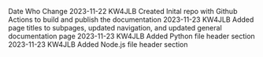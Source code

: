 Date        Who     Change
2023-11-22  KW4JLB  Created Inital repo with Github Actions to build and publish the documentation
2023-11-23  KW4JLB  Added page titles to subpages, updated navigation, and updated general documentation page
2023-11-23  KW4JLB  Added Python file header section
2023-11-23  KW4JLB  Added Node.js file header section